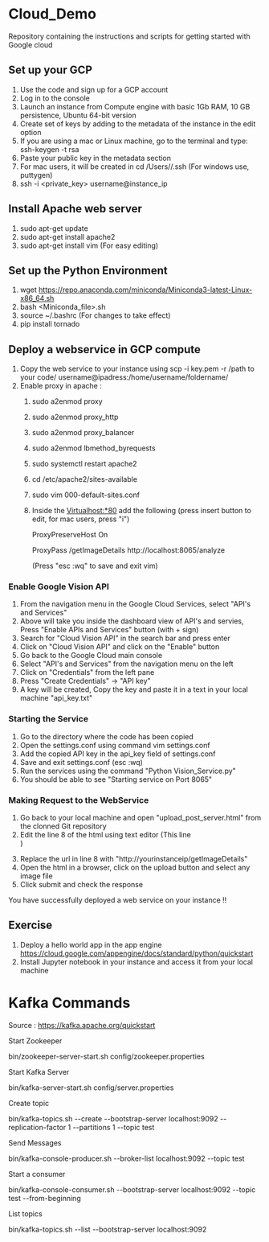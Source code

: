 # Cloud_Demo
Repository containing the instructions and scripts for getting started with Google cloud


## Set up your GCP 

1. Use the code and sign up for a GCP account
2. Log in to the console
3. Launch an instance from Compute engine with basic 1Gb RAM, 10 GB persistence,  Ubuntu 64-bit version
4. Create set of keys by adding to the metadata of the instance in the edit option
5. If you are using a mac or Linux machine, go to the terminal and type: ssh-keygen -t rsa
6. Paste your public key in the metadata section
7. For mac users, it will be created in cd /Users/<username>/.ssh (For windows use, puttygen)
8. ssh -i <private_key> username@instance_ip



## Install Apache web server

1. sudo apt-get update
2. sudo apt-get install apache2
3. sudo apt-get install vim (For easy editing)



## Set up the Python Environment

1. wget https://repo.anaconda.com/miniconda/Miniconda3-latest-Linux-x86_64.sh
2. bash <Miniconda_file>.sh
3. source ~/.bashrc (For changes to take effect)
4. pip install tornado

## Deploy a webservice in GCP compute

1. Copy the web service to your instance using scp -i key.pem -r /path to your code/ username@ipadress:/home/username/foldername/
2. Enable proxy in apache :
    1. sudo a2enmod proxy
    2. sudo a2enmod proxy_http
    3. sudo a2enmod proxy_balancer
    4. sudo a2enmod lbmethod_byrequests
    5. sudo systemctl restart apache2
    6. cd /etc/apache2/sites-available
    7. sudo vim 000-default-sites.conf
    8. Inside the <Virtualhost:*80> add the following  (press insert button to edit, for mac users, press "i")
    
        ProxyPreserveHost On
        
        ProxyPass /getImageDetails http://localhost:8065/analyze
        
        (Press "esc :wq" to save and exit vim)

### Enable Google Vision API

1. From the navigation menu in the Google Cloud Services, select "API's and Services"
2. Above will take you inside the dashboard view of API's and servies, Press "Enable APIs and Services" button (with + sign)
3. Search for "Cloud Vision API" in the search bar and press enter
4. Click on "Cloud Vision API" and click on the "Enable" button
5. Go back to the Google Cloud main console
6. Select "API's and Services" from the navigation menu on the left
7. Click on "Credentials" from the left pane
8. Press "Create Credentials" -> "API key"
9. A key will be created, Copy the key and paste it in a text in your local machine "api_key.txt"

### Starting the Service

1. Go to the directory where the code has been copied
2. Open the settings.conf using command vim settings.conf
3. Add the copied API key in the api_key field of settings.conf
4. Save and exit settings.conf (esc :wq)
5. Run the services using the command "Python Vision_Service.py"
6. You should be able to see "Starting service on Port 8065"

### Making Request to the WebService

1. Go back to your local machine and open "upload_post_server.html" from the clonned Git repository
2. Edit the line 8 of the html using text editor (This line <form enctype="multipart/form-data" action="http://localhost:8065/analyze" method="post">)
3. Replace the url in line 8 with "http://yourinstanceip/getImageDetails"
4. Open the html in a browser, click on the upload button and select any image file
5. Click submit and check the response
    

You have successfully deployed a web service on your instance !!
 
## Exercise

1. Deploy a hello world app in the app engine https://cloud.google.com/appengine/docs/standard/python/quickstart
2. Install Jupyter notebook in your instance and access it from your local machine


# Kafka Commands

Source : https://kafka.apache.org/quickstart



Start Zookeeper

bin/zookeeper-server-start.sh config/zookeeper.properties



Start Kafka Server

bin/kafka-server-start.sh config/server.properties


Create topic

bin/kafka-topics.sh --create --bootstrap-server localhost:9092 --replication-factor 1 --partitions 1 --topic test


Send Messages

bin/kafka-console-producer.sh --broker-list localhost:9092 --topic test



Start a consumer

bin/kafka-console-consumer.sh --bootstrap-server localhost:9092 --topic test --from-beginning


List topics

bin/kafka-topics.sh --list --bootstrap-server localhost:9092




